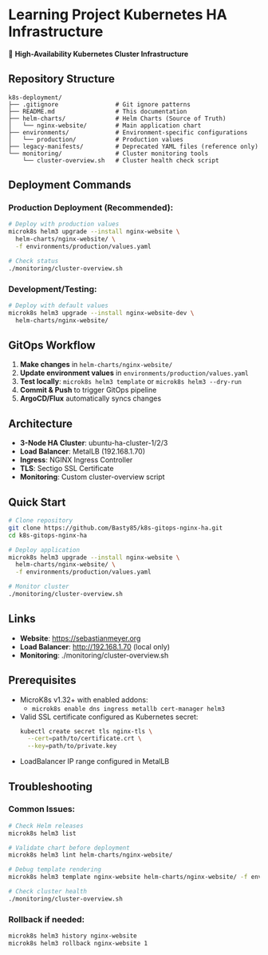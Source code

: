 # Learning Project Kubernetes HA Infrastructure

🚀 **High-Availability Kubernetes Cluster Infrastructure**

## Repository Structure

```
k8s-deployment/
├── .gitignore                # Git ignore patterns
├── README.md                 # This documentation
├── helm-charts/              # Helm Charts (Source of Truth)
│   └── nginx-website/        # Main application chart
├── environments/             # Environment-specific configurations  
│   └── production/           # Production values
├── legacy-manifests/         # Deprecated YAML files (reference only)
└── monitoring/               # Cluster monitoring tools
    └── cluster-overview.sh   # Cluster health check script
```

## Deployment Commands

### Production Deployment (Recommended):
```bash
# Deploy with production values
microk8s helm3 upgrade --install nginx-website \
  helm-charts/nginx-website/ \
  -f environments/production/values.yaml

# Check status
./monitoring/cluster-overview.sh
```

### Development/Testing:
```bash
# Deploy with default values
microk8s helm3 upgrade --install nginx-website-dev \
  helm-charts/nginx-website/
```

## GitOps Workflow

1. **Make changes** in `helm-charts/nginx-website/`
2. **Update environment values** in `environments/production/values.yaml`
3. **Test locally**: `microk8s helm3 template` or `microk8s helm3 --dry-run`
4. **Commit & Push** to trigger GitOps pipeline
5. **ArgoCD/Flux** automatically syncs changes

## Architecture

- **3-Node HA Cluster**: ubuntu-ha-cluster-1/2/3
- **Load Balancer**: MetalLB (192.168.1.70)
- **Ingress**: NGINX Ingress Controller
- **TLS**: Sectigo SSL Certificate
- **Monitoring**: Custom cluster-overview script

## Quick Start

```bash
# Clone repository
git clone https://github.com/Basty85/k8s-gitops-nginx-ha.git
cd k8s-gitops-nginx-ha

# Deploy application
microk8s helm3 upgrade --install nginx-website \
  helm-charts/nginx-website/ \
  -f environments/production/values.yaml

# Monitor cluster
./monitoring/cluster-overview.sh
```

## Links

- **Website**: https://sebastianmeyer.org
- **Load Balancer**: http://192.168.1.70 (local only)
- **Monitoring**: ./monitoring/cluster-overview.sh

## Prerequisites

- MicroK8s v1.32+ with enabled addons:
  - `microk8s enable dns ingress metallb cert-manager helm3`
- Valid SSL certificate configured as Kubernetes secret:
  ```bash
  kubectl create secret tls nginx-tls \
    --cert=path/to/certificate.crt \
    --key=path/to/private.key
  ```
- LoadBalancer IP range configured in MetalLB

## Troubleshooting

### Common Issues:
```bash
# Check Helm releases
microk8s helm3 list

# Validate chart before deployment
microk8s helm3 lint helm-charts/nginx-website/

# Debug template rendering
microk8s helm3 template nginx-website helm-charts/nginx-website/ -f environments/production/values.yaml

# Check cluster health
./monitoring/cluster-overview.sh
```

### Rollback if needed:
```bash
microk8s helm3 history nginx-website
microk8s helm3 rollback nginx-website 1
```